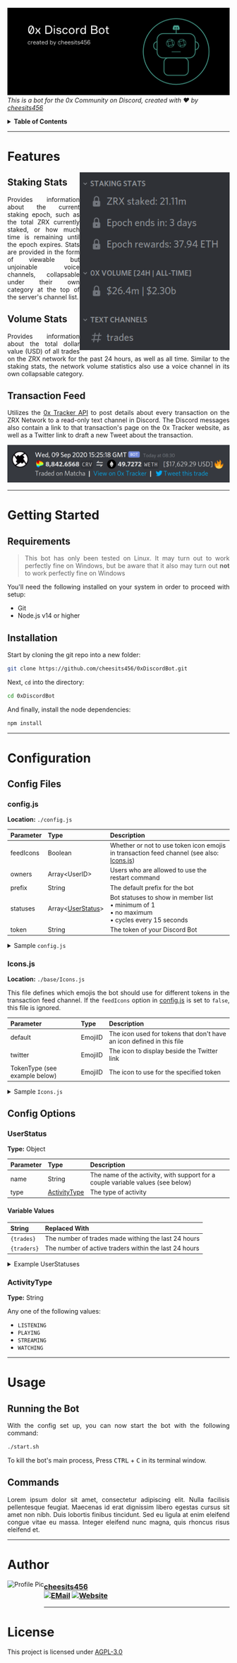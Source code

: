 ![Banner][banner-img]  
_This is a bot for the 0x Community on Discord, created with :heart: by [cheesits456][github]_

<details><summary><b>Table of Contents</b></summary>
<br>

- [Features](#features)
  - [Staking Stats](#staking-stats)
  - [Volume Stats](#volume-stats)
  - [Transaction Feed](#transaction-feed)
- [Getting Started](#getting-started)
  - [Requirements](#requirements)
  - [Installation](#installation)
- [Configuration](#configuration)
  - [Config Files](#config-files)
    - [config.js](#configjs)
	- [Icons.js](#iconsjs)
  - [Config Options](#config-options)
    - [UserStatus](#userstatus)
	- [ActivityType](#activitytype)
- [Usage](#usage)
  - [Running the Bot](#running-the-bot)
  - [Commands](#commands)
- [Author](#author)
- [License](#license)

</details><hr>

# Features

<img align="right" alt="Staking Stats" src="https://github.com/cheesits456/0xDiscordBot/raw/readme-images/stats.png" width="340">

## Staking Stats

<p align="justify">Provides information about the current staking epoch, such as the total ZRX currently staked, or how much time is remaining until the epoch expires. Stats are provided in the form of viewable but unjoinable voice channels, collapsable under their own category at the top of the server's channel list.</p>

## Volume Stats

<p align="justify">Provides information about the total dollar value (USD) of all trades on the ZRX network for the past 24 hours, as well as all time. Similar to the staking stats, the network volume statistics also use a voice channel in its own collapsable category.</p>

## Transaction Feed

<p align="justify">Utilizes the <a href="https://docs.0xtracker.com/api-reference/introduction">0x Tracker API</a> to post details about every transaction on the ZRX Network to a read-only text channel in Discord. The Discord messages also contain a link to that transaction's page on the 0x Tracker website, as well as a Twitter link to draft a new Tweet about the transaction.</p>

![Network Transactions][transaction-img]

<hr>

# Getting Started

## Requirements

<blockquote align="justify">This bot has only been tested on Linux. It may turn out to work perfectly fine on Windows, but be aware that it also may turn out <b>not</b> to work perfectly fine on Windows</blockquote>

<p align="justify">You'll need the following installed on your system in order to proceed with setup:</p>

- Git
- Node.js v14 or higher

## Installation

Start by cloning the git repo into a new folder:

```bash
git clone https://github.com/cheesits456/0xDiscordBot.git
```

Next, `cd` into the directory:

```bash
cd 0xDiscordBot
```

And finally, install the node dependencies:

```bash
npm install
```

<hr>

# Configuration

## Config Files

### config.js

**Location:** `./config.js`

| Parameter | Type                                   | Description                                                                                          |
|:----------|:---------------------------------------|:-----------------------------------------------------------------------------------------------------|
| feedIcons | Boolean                                | Whether or not to use token icon emojis in transaction feed channel (see also: [Icons.js](#iconsjs)) |
| owners    | Array&lt;UserID&gt;                    | Users who are allowed to use the restart command                                                     |
| prefix    | String                                 | The default prefix for the bot                                                                       |
| statuses  | Array&lt;[UserStatus](#userstatus)&gt; | Bot statuses to show in member list<br>• minimum of 1<br>• no maximum<br>• cycles every 15 seconds   |
| token     | String                                 | The token of your Discord Bot                                                                        |

<details><summary>Sample <code>config.js</code></summary>

```js
module.exports = {
	feedIcons: true,
	owners: [
		"306018440639152128",
		"517534579335233579"
	],
	prefix: "!",
	statuses: [{
		name: "{trades} trades (24h)",
		type: "WATCHING"
	}, {
		name: "{traders} traders (24h)",
		type: "WATCHING"
	}],
	token: "T0K3N"
};
```

</details>

### Icons.js

**Location:** `./base/Icons.js`

<p align="justify">This file defines which emojis the bot should use for different tokens in the transaction feed channel. If the <code>feedIcons</code> option in <a href="#configjs">config.js</a> is set to <code>false</code>, this file is ignored.</p>

| Parameter                     | Type    | Description                                                           |
|:------------------------------|:--------|:----------------------------------------------------------------------|
| default                       | EmojiID | The icon used for tokens that don't have an icon defined in this file |
| twitter                       | EmojiID | The icon to display beside the Twitter link                           |
| TokenType (see example below) | EmojiID | The icon to use for the specified token                               |

<details><summary>Sample <code>Icons.js</code></summary>

```js
module.exports = {
	default: "753024461254426674",
	twitter: "752981062128369805"
	ALEPH: "752511902357258240",
	AMPL: "753009860026695680",
	ANT: "752667695736029244",
	BAT: "752379457204912248",
	BUSD: "752392861428875295",
	BZRX: "752466096560537672",
	CARD: "752439167342084157",
	CEL: "752959417795870721",
	CELR: "753011925453111316",
	COMP: "752400408453840966",
	CRV: "752993259495620728",
	DAI: "752385816269029447",
	ENJ: "752385308837806080",
	FOAM: "752532538437926922",
	HT: "752996998457852026",
	HUSD: "753010351993258395",
	KNC: "752406951631257601",
	LEND: "752994151825539103",
	LINK: "752376842463477765",
	LPT: "752517942834626620",
	MANA: "752997376406585435",
	MKR: "753005638593806417",
	OMG: "752487743870992454",
	PAX: "752405441597931572",
	RARI: "753011492944740403",
	REN: "753008350672977950",
	REP: "753006702814691438",
	REPv2: "752516431056207922",
	RWS: "752653343666602025",
	SNX: "752998308280270890",
	STAKE: "753018780606660629",
	TUSD: "752385812079050794",
	UMA: "753009307611693146",
	USDC: "752376590595260527",
	USDT: "752376088960827462",
	WBTC: "753008869256724651",
	WETH: "752990647035625555",
	YFI: "752411230760730694",
	ZAP: "753007418165821561",
	ZRX: "752998693048811571",
	imBTC: "752392862053957673",
	renBTC: "752457288299708439",
	sUSD: "752398395313881098"
}
```

</details>

## Config Options

### UserStatus

**Type:** Object

| Parameter | Type                          | Description                                                                     |
|:----------|:------------------------------|:--------------------------------------------------------------------------------|
| name      | String                        | The name of the activity, with support for a couple variable values (see below) |
| type      | [ActivityType](#activitytype) | The type of activity                                                            |

#### Variable Values

| String      | Replaced With                                         |
|:------------|:------------------------------------------------------|
| `{trades}`  | The number of trades made withing the last 24 hours   |
| `{traders}` | The number of active traders within the last 24 hours |

<details><summary>Example UserStatuses</summary>

<img src="https://github.com/cheesits456/0xDiscordBot/raw/readme-images/UserStatus1.png" align="left" height="110">

```js
{
	name: "{trades} trades (24h)",
	type: "WATCHING"
}
```

<img src="https://github.com/cheesits456/0xDiscordBot/raw/readme-images/UserStatus2.png" align="left" height="110">

```js
{
	name: "{traders} traders (24h)",
	type: "LISTENING"
}
```

</details>

### ActivityType

**Type:** String

Any one of the following values:

- `LISTENING`
- `PLAYING`
- `STREAMING`
- `WATCHING`

<hr>

# Usage

## Running the Bot

<p align="justify">With the config set up, you can now start the bot with the following command:</p>

```bash
./start.sh
```

To kill the bot's main process, Press <kbd>CTRL</kbd> + <kbd>C</kbd> in its terminal window.

## Commands

<p align="justify">Lorem ipsum dolor sit amet, consectetur adipiscing elit. Nulla facilisis pellentesque feugiat. Maecenas id erat dignissim libero egestas cursus sit amet non nibh. Duis lobortis finibus tincidunt. Sed eu ligula at enim eleifend congue vitae eu massa. Integer eleifend nunc magna, quis rhoncus risus eleifend et.</p>

<hr>

# Author

<img alt="Profile Pic" src="https://github.com/cheesits456/cheesits456/raw/master/avatar.gif" align="left" height="75">

### [cheesits456][github] <br> [![EMail][email-img]][email] [![Website][website-img]][website]

<hr>

# License

This project is licensed under [AGPL-3.0][license]

<!-- Link Anchors -->

[banner-img]:		https://github.com/cheesits456/0xDiscordBot/raw/readme-images/banner.png
[email-img]:		https://img.shields.io/badge/-E--Mail-e722e7?style=for-the-badge
[transaction-img]:	https://github.com/cheesits456/0xDiscordBot/raw/readme-images/transaction.png
[website-img]:		https://img.shields.io/badge/-Website-e722e7?style=for-the-badge
[UserStatus1]:      https://github.com/cheesits456/0xDiscordBot/raw/readme-images/UserStatus1.png
[UserStatus2]:      https://github.com/cheesits456/0xDiscordBot/raw/readme-images/UserStatus2.png

[email]:	mailto:quin@cheesits456.dev
[github]:	https://github.com/cheesits456
[license]:	https://github.com/cheesits456/0xDiscordBot/blob/master/LICENSE.md
[website]:	https://cheesits456.dev
